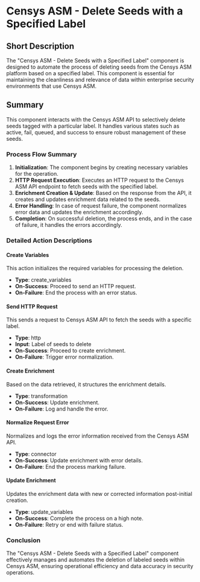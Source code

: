 # Censys ASM - Delete Seeds with a Specified Label
## Short Description
The "Censys ASM - Delete Seeds with a Specified Label" component is designed to automate the process of deleting seeds from the Censys ASM platform based on a specified label. This component is essential for maintaining the cleanliness and relevance of data within enterprise security environments that use Censys ASM.

## Summary
This component interacts with the Censys ASM API to selectively delete seeds tagged with a particular label. It handles various states such as active, fail, queued, and success to ensure robust management of these seeds.

### Process Flow Summary
1. **Initialization**: The component begins by creating necessary variables for the operation.
2. **HTTP Request Execution**: Executes an HTTP request to the Censys ASM API endpoint to fetch seeds with the specified label.
3. **Enrichment Creation & Update**: Based on the response from the API, it creates and updates enrichment data related to the seeds.
4. **Error Handling**: In case of request failure, the component normalizes error data and updates the enrichment accordingly.
5. **Completion**: On successful deletion, the process ends, and in the case of failure, it handles the errors accordingly.

### Detailed Action Descriptions
#### Create Variables
This action initializes the required variables for processing the deletion.
- **Type**: create_variables
- **On-Success**: Proceed to send an HTTP request.
- **On-Failure**: End the process with an error status.

#### Send HTTP Request
This sends a request to Censys ASM API to fetch the seeds with a specific label.
- **Type**: http
- **Input**: Label of seeds to delete
- **On-Success**: Proceed to create enrichment.
- **On-Failure**: Trigger error normalization.

#### Create Enrichment
Based on the data retrieved, it structures the enrichment details.
- **Type**: transformation
- **On-Success**: Update enrichment.
- **On-Failure**: Log and handle the error.

#### Normalize Request Error
Normalizes and logs the error information received from the Censys ASM API.
- **Type**: connector
- **On-Success**: Update enrichment with error details.
- **On-Failure**: End the process marking failure.

#### Update Enrichment
Updates the enrichment data with new or corrected information post-initial creation.
- **Type**: update_variables
- **On-Success**: Complete the process on a high note.
- **On-Failure**: Retry or end with failure status.

### Conclusion
The "Censys ASM - Delete Seeds with a Specified Label" component effectively manages and automates the deletion of labeled seeds within Censys ASM, ensuring operational efficiency and data accuracy in security operations.

